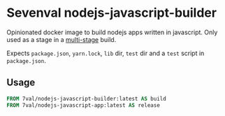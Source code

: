 # Sevenval nodejs-javascript-builder

Opinionated docker image to build nodejs apps written in javascript.
Only used as a stage in a [multi-stage][1] build.

Expects `package.json`, `yarn.lock`, `lib` dir, `test` dir and a `test` script in `package.json`.

## Usage

```Dockerfile
FROM 7val/nodejs-javascript-builder:latest AS build
FROM 7val/nodejs-javascript-app:latest AS release
```

[1]: https://docs.docker.com/develop/develop-images/multistage-build/
